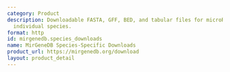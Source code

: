 ```yaml
---
category: Product
description: Downloadable FASTA, GFF, BED, and tabular files for microRNA genes from
  individual species.
format: http
id: mirgenedb.species_downloads
name: MirGeneDB Species-Specific Downloads
product_url: https://mirgenedb.org/download
layout: product_detail
---
```

